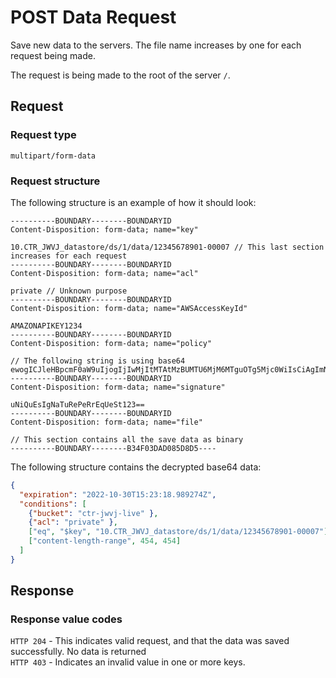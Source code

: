 # POST Data Request

Save new data to the servers. The file name increases by one for each request being made.  

The request is being made to the root of the server `/`.

## Request  

### Request type  

`multipart/form-data`

### Request structure

The following structure is an example of how it should look:  

```
----------BOUNDARY--------BOUNDARYID
Content-Disposition: form-data; name="key"

10.CTR_JWVJ_datastore/ds/1/data/12345678901-00007 // This last section increases for each request
----------BOUNDARY--------BOUNDARYID
Content-Disposition: form-data; name="acl"

private // Unknown purpose
----------BOUNDARY--------BOUNDARYID
Content-Disposition: form-data; name="AWSAccessKeyId"

AMAZONAPIKEY1234
----------BOUNDARY--------BOUNDARYID
Content-Disposition: form-data; name="policy"

// The following string is using base64
ewogICJleHBpcmF0aW9uIjogIjIwMjItMTAtMzBUMTU6MjM6MTguOTg5Mjc0WiIsCiAgImNvbmRpdGlvbnMiOiBbCiAgICB7ImJ1Y2tldCI6ICJjdHItand2ai1saXZlIiB9LAogICAgeyJhY2wiOiAicHJpdmF0ZSIgfSwKICAgIFsiZXEiLCAiJGtleSIsICIxMC5DVFJfSldWSl9kYXRhc3RvcmUvZHMvMS9kYXRhLzEyMzQ1Njc4OTAxLTAwMDA3Il0sCiAgICBbImNvbnRlbnQtbGVuZ3RoLXJhbmdlIiwgNDU0LCA0NTRdCiAgXQp9
----------BOUNDARY--------BOUNDARYID
Content-Disposition: form-data; name="signature"

uNiQuEsIgNaTuRePeRrEqUeSt123==
----------BOUNDARY--------BOUNDARYID
Content-Disposition: form-data; name="file"

// This section contains all the save data as binary
----------BOUNDARY--------B34F03DAD085D8D5----
```

The following structure contains the decrypted base64 data:  

```json
{
  "expiration": "2022-10-30T15:23:18.989274Z",
  "conditions": [
    {"bucket": "ctr-jwvj-live" },
    {"acl": "private" },
    ["eq", "$key", "10.CTR_JWVJ_datastore/ds/1/data/12345678901-00007"],
    ["content-length-range", 454, 454]
  ]
}
```

## Response

### Response value codes  

`HTTP 204` - This indicates valid request, and that the data was saved successfully. No data is returned  
`HTTP 403` - Indicates an invalid value in one or more keys.

